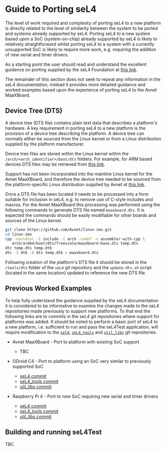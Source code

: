 # Guide to Porting seL4

The level of work required and complexity of porting seL4 to a new platform is directly related to the level of similarity between the system to be ported and systems already supported by seL4. Porting seL4 to a new system based upon a SoC (system-on-chip) already supported by seL4 is likely to relatively straightforward whilst porting seL4 to a system with a currently unsupported SoC is likely to require more work, e.g. requiring the addition of new serial and timer drivers.

As a starting point the user should read and understand the excellent guidance on porting supplied by the seL4 Foundation at [this link](https://docs.sel4.systems/projects/sel4/porting.html).

The remainder of this section does not seek to repeat any information in the seL4 documentation, instead it provides more detailed guidance and worked examples based upon the experience of porting seL4 to the Avnet MaaXBoard.

## Device Tree (DTS)

A device tree (DTS file) contains plain text data that describes a platform's hardware. A key requirement in porting seL4 to a new platform is the provision of a device tree describing the platform. A device tree can normally either be sourced from the Linux kernel or from a Linux distribution supplied by the platform manufacturer.

Device tree files are stored within the Linux kernel within the `/arch/<arch_identifier>/boot/dts` folders. For example, for ARM based devices DTS files may be retrieved from [this link](https://github.com/torvalds/linux/tree/master/arch/arm/boot/dts).

Support has not been incorporated into the mainline Linux kernel for the Avnet MaaXBoard, and therefore the device tree needed to be sourced from the platform-specific Linux distribution supplied by Avnet at [this link](https://github.com/Avnet/linux-imx/blob/maaxboard_5.4.24_2.1.0/arch/arm64/boot/dts/freescale/maaxboard-base.dts).

Once a DTS file has been located it needs to be processed into a form suitable for inclusion in seL4, e.g. to remove use of C-style includes and macros. For the Avnet MaaXBoard this processing was performed using the following commands to generate DTS file named `maaxboard.dts`. It is expected the commands should be easily modifiable for other boards and sources of the Linux kernel.

```sh
git clone https://github.com/Avnet/linux-imx.git
cd linux-imx
cpp -nostdinc -I include -I arch -undef -x assembler-with-cpp \
   arch/arm64/boot/dts/freescale/maaxboard-base.dts temp.dts
dtc temp.dts temp.dtb
dtc -I dtb -O dts temp.dtb > maaxboard.dts
```

Following creation of the platform's DTS file it should be stored in the `/tools/dts` folder of the `seL4` git repository and the `update-dts.sh` script (located in the same location) updated to reference the new DTS file.

## Previous Worked Examples

To help fully understand the guidance supplied by the seL4 documentation it is considered to be informative to examine the changes made to the seL4 repositories made previously to support new platforms. To that end the following links are to commits in the seL4 git repositories where support for platforms was added. It should be noted to perform a basic port of seL4 to a new platform, i.e. sufficient to run and pass the seL4Test application, will require modification to the [`sel4`](https://github.com/seL4/seL4), [`seL4_tools`](https://github.com/seL4/seL4_tools) and [`util_libs`](https://github.com/seL4/util_libs) git repositories.

- Avnet MaaXBoard - Port to platform with existing SoC support
  - TBC

- ODroid C4 - Port to platform using an SoC very similar to previously supported SoC
  - [seL4 commit](https://github.com/seL4/seL4/commit/76b1de0670fc09df279883be570f4a518bad4745)
  - [seL4_tools commit](https://github.com/seL4/seL4_tools/commit/83c1891fb007c945e61d04887e49dd1a82eb9b69)
  - [util_libs commit](https://github.com/seL4/util_libs/commit/8ed42ff66c586ab2b6dc32f678e00764453754f0)

- Raspberry Pi 4 - Port to new SoC requiring new serial and timer drivers
  - [seL4 commit](https://github.com/seL4/seL4/commit/2a0e5a2a1fbbb6706e79cf12d0efd7f1004b3389)
  - [seL4_tools commit](https://github.com/seL4/seL4_tools/commit/f086b4b818d51519a6d00f6934d97c2a3a834cbe)
  - [util_libs commit](https://github.com/seL4/util_libs/commit/b6f99879e59950f39ee35472ab15eac1efb0f139)

## Building and running seL4Test

TBC